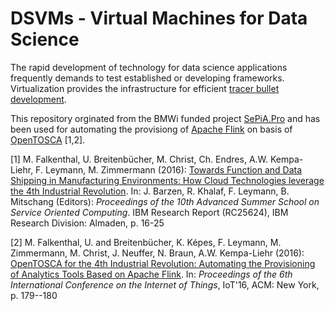 # DSVMs - Virtual Machines for Data Science
The rapid development of technology for data science applications frequently demands to test established or developing frameworks.
Virtualization provides the infrastructure for efficient [tracer bullet development](http://growsmethod.com/grows_tracer_bullets.html).

This repository orginated from the BMWi funded project [SePiA.Pro](http://projekt-sepiapro.de) and has been used for automating the provisiong of [Apache Flink](https://flink.apache.org) on basis of [OpenTOSCA](http://www.opentosca.org) [1,2].

[1] M. Falkenthal, U. Breitenbücher, M. Christ, Ch. Endres, A.W. Kempa-Liehr, F. Leymann, M. Zimmermann (2016): [Towards Function and Data Shipping in Manufacturing Environments: How Cloud Technologies leverage the 4th Industrial Revolution](http://domino.watson.ibm.com/library/CyberDig.nsf/1e4115aea78b6e7c85256b360066f0d4/ec7d5d883519dc7e85258035004dbd19). In: J. Barzen, R. Khalaf, F. Leymann, B. Mitschang (Editors): _Proceedings of the 10th Advanced Summer School on Service Oriented Computing_. IBM Research Report (RC25624), IBM Research Division: Almaden, p. 16-25

[2] M. Falkenthal, U. and Breitenbücher, K. Képes, F. Leymann, M. Zimmermann, M. Christ, J. Neuffer, N. Braun, A.W. Kempa-Liehr (2016): [OpenTOSCA for the 4th Industrial Revolution: Automating the Provisioning of Analytics Tools Based on Apache Flink](http://dx.doi.org/10.1145/2991561.2998463). In: _Proceedings of the 6th International Conference on the Internet of Things_, IoT'16,  ACM: New York, p. 179--180
